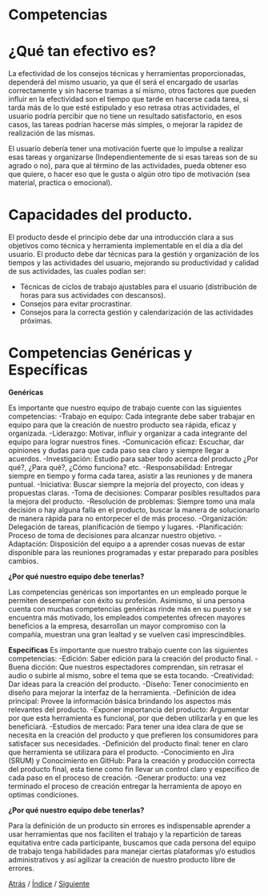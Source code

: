 # Competencias

# ¿Qué tan efectivo es?
La efectividad de los consejos técnicas y herramientas proporcionadas, dependerá del mismo usuario, ya que él será el encargado de usarlas correctamente y sin hacerse tramas a sí mismo, otros factores que pueden influir en la efectividad son el tiempo que tarde en hacerse cada tarea, si tarda más de lo que esté estipulado y eso retrasa otras actividades, el usuario podría percibir que no tiene un resultado satisfactorio, en esos casos, las tareas podrían hacerse más simples, o mejorar la rapidez de realización de las mismas.

El usuario debería tener una motivación fuerte que lo impulse a realizar esas tareas y organizarse (Independientemente de si esas tareas son de su agrado o no), para que al término de las actividades, pueda obtener eso que quiere, o hacer eso que le gusta o algún otro tipo de motivación (sea material, practica o emocional).

# Capacidades del producto.
El producto desde el principio debe dar una introducción clara a sus objetivos como técnica y herramienta implementable en el día a día del usuario.
El producto debe dar técnicas para la gestión y organización de los tiempos y las actividades del usuario, mejorando su productividad y calidad de sus actividades, las cuales podían ser:

- Técnicas de ciclos de trabajo ajustables para el usuario (distribución de horas para sus actividades con descansos).
- Consejos para evitar procrastinar.
- Consejos para la correcta gestión y calendarización de las actividades próximas.



# Competencias Genéricas y Específicas

**Genéricas** 

Es importante que nuestro equipo de trabajo cuente con las siguientes competencias:
-Trabajo en equipo: Cada integrante debe saber trabajar en equipo para que la creación de nuestro producto sea rápida, eficaz y organizada.
-Liderazgo: Motivar, influir y organizar a cada integrante del equipo para lograr nuestros fines.
-Comunicación eficaz: Escuchar, dar opiniones y dudas para que cada paso sea claro y siempre llegar a acuerdos.
-Investigación: Estudio para saber todo acerca del producto ¿Por qué?, ¿Para qué?, ¿Cómo funciona? etc.
-Responsabilidad: Entregar siempre en tiempo y forma cada tarea, asistir a las reuniones y de manera puntual.
-Iniciativa: Buscar siempre la mejoría del proyecto, con ideas y propuestas claras.
-Toma de decisiones: Comparar posibles resultados para la mejora del producto.
-Resolución de problemas: Siempre tomo una mala decisión o hay alguna falla en el producto, buscar la manera de solucionarlo de manera rápida para no entorpecer el de más proceso.
-Organización: Delegación de tareas, planificación de tiempo y lugares.
-Planificación: Proceso de toma de decisiones para alcanzar nuestro objetivo.
-Adaptación: Disposición del equipo a a aprender cosas nuevas de estar disponible para las reuniones programadas y estar preparado para posibles cambios.

**¿Por qué nuestro equipo debe tenerlas?**

Las competencias genéricas son importantes en un empleado porque le permiten desempeñar con éxito su profesión.
Asimismo, si una persona cuenta con muchas competencias genéricas rinde más en su puesto y se encuentra más motivado, los empleados competentes ofrecen mayores beneficios a la empresa, desarrollan un mayor compromiso con la compañía, muestran una gran lealtad y se vuelven casi imprescindibles.

**Específicas**
Es importante que nuestro trabajo cuente con las siguientes competencias:
-Edición: Saber edición para la creación del producto final.
-Buena dicción: Que nuestros espectadores comprendan, sin retrasar el audio o subirle al mismo, sobre el tema que se esta tocando. 
-Creatividad: Dar ideas para la creación del producto.
-Diseño: Tener conocimiento en diseño para mejorar la interfaz de la herramienta.
-Definición de idea principal: Provee la información básica brindando los aspectos más relevantes del producto.
-Exponer importancia del producto: Argumentar por que esta herramienta es funcional, por que deben utilizarla y en que les beneficiará.
-Estudios de mercado: Para tener una idea clara de que se necesita en la creación del producto y que prefieren los consumidores para satisfacer sus necesidades.
-Definición del producto final: tener en claro que herramienta se utilizara para el producto.
-Conocimiento en Jira (SRUM) y Conocimiento en GitHub: Para la creación y producción correcta del producto final, esta tiene como fin llevar un control claro y especifico de cada paso en el proceso de creación.
-Generar producto: una vez terminado el proceso de creación entregar la herramienta de apoyo en optimas condiciones.

**¿Por qué nuestro equipo debe tenerlas?**

Para la definición de un producto sin errores es indispensable aprender a usar herramientas que nos faciliten el trabajo y la repartición de tareas equitativa entre cada participante, buscamos que cada persona del equipo de trabajo tenga habilidades para manejar ciertas plataformas y/o estudios administrativos y así agilizar la creación de nuestro producto libre de errores.



[Atrás](https://github.com/Ibis-C/Metodos-de-organizaci-n/blob/Daniela-Lujan/Documentacion/6.%20Datos%20de%20estudio%20e%20Investigacion.md#datos-de-estudio-e-investigación)
/ [Índice](https://github.com/Ibis-C/Metodos-de-organizaci-n/blob/Daniela-Lujan/README.md#indice "índice") /
[Siguiente](https://github.com/Ibis-C/Metodos-de-organizaci-n/blob/Daniela-Lujan/Documentacion/8.%20Trabajo%20en%20equipo.md#trabajo-en-equipo)
